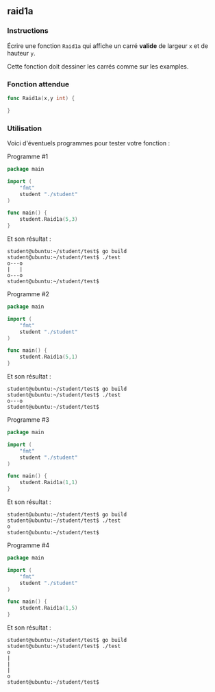 ## raid1a

### Instructions

Écrire une fonction `Raid1a` qui affiche un carré **valide** de largeur `x` et de hauteur `y`.

Cette fonction doit dessiner les carrés comme sur les examples.

### Fonction attendue

```go
func Raid1a(x,y int) {

}
```

### Utilisation

Voici d'éventuels programmes pour tester votre fonction :

Programme #1

```go
package main

import (
	"fmt"
	student "./student"
)

func main() {
	student.Raid1a(5,3)
}
```

Et son résultat :

```console
student@ubuntu:~/student/test$ go build
student@ubuntu:~/student/test$ ./test
o---o
|   |
o---o
student@ubuntu:~/student/test$
```

Programme #2

```go
package main

import (
	"fmt"
	student "./student"
)

func main() {
	student.Raid1a(5,1)
}
```

Et son résultat :

```console
student@ubuntu:~/student/test$ go build
student@ubuntu:~/student/test$ ./test
o---o
student@ubuntu:~/student/test$
```

Programme #3

```go
package main

import (
	"fmt"
	student "./student"
)

func main() {
	student.Raid1a(1,1)
}
```

Et son résultat :

```console
student@ubuntu:~/student/test$ go build
student@ubuntu:~/student/test$ ./test
o
student@ubuntu:~/student/test$
```

Programme #4

```go
package main

import (
	"fmt"
	student "./student"
)

func main() {
	student.Raid1a(1,5)
}
```

Et son résultat :

```console
student@ubuntu:~/student/test$ go build
student@ubuntu:~/student/test$ ./test
o
|
|
|
o
student@ubuntu:~/student/test$
```
